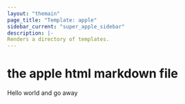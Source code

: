 ```yaml
---
layout: "themain"
page_title: "Template: apple"
sidebar_current: "super_apple_sidebar"
description: |-
Renders a directory of templates.
---
```


# the apple html markdown file

Hello world and go away
